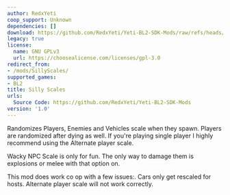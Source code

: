 ```yaml
---
author: RedxYeti
coop_support: Unknown
dependencies: []
download: https://github.com/RedxYeti/Yeti-BL2-SDK-Mods/raw/refs/heads/main/SillyScales/SillyScales.zip
legacy: true
license:
  name: GNU GPLv3
  url: https://choosealicense.com/licenses/gpl-3.0
redirect_from:
- /mods/SillyScales/
supported_games:
- BL2
title: Silly Scales
urls:
  Source Code: https://github.com/RedxYeti/Yeti-BL2-SDK-Mods
version: '1.0'
---
```

Randomizes Players, Enemies and Vehicles scale when they spawn.
 Players are randomized after dying as well. 
If you're playing single player I highly recommend using the Alternate player scale.

Wacky NPC Scale is only for fun. The only way to damage them is explosions or melee with that option on.

This mod does work co op with a few issues:.
Cars only get rescaled for hosts.
Alternate player scale will not work correctly.
